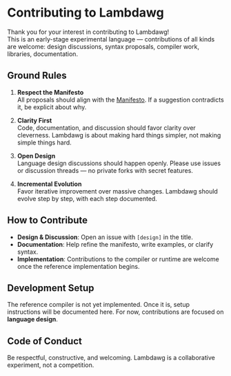 # Contributing to Lambdawg

Thank you for your interest in contributing to Lambdawg!  
This is an early-stage experimental language — contributions of all kinds are welcome: design discussions, syntax proposals, compiler work, libraries, documentation.

## Ground Rules

1. **Respect the Manifesto**  
   All proposals should align with the [Manifesto](./MANIFESTO.md). If a suggestion contradicts it, be explicit about why.

2. **Clarity First**  
   Code, documentation, and discussion should favor clarity over cleverness. Lambdawg is about making hard things simpler, not making simple things hard.

3. **Open Design**  
   Language design discussions should happen openly. Please use issues or discussion threads — no private forks with secret features.

4. **Incremental Evolution**  
   Favor iterative improvement over massive changes. Lambdawg should evolve step by step, with each step documented.

## How to Contribute

- **Design & Discussion**: Open an issue with `[design]` in the title.  
- **Documentation**: Help refine the manifesto, write examples, or clarify syntax.  
- **Implementation**: Contributions to the compiler or runtime are welcome once the reference implementation begins.

## Development Setup

The reference compiler is not yet implemented. Once it is, setup instructions will be documented here. For now, contributions are focused on **language design**.

## Code of Conduct

Be respectful, constructive, and welcoming. Lambdawg is a collaborative experiment, not a competition.
